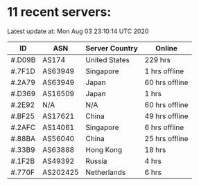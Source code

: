 # 11 recent servers:

Latest update at: Mon Aug 03 23:10:14 UTC 2020

| ID | ASN | Server Country | Online |
| -- | --- | -------------- | ------ |
| #.D09B | AS174 | United States | 229 hrs |
| #.7F1D | AS63949 | Singapore | 1 hrs offline |
| #.2A79 | AS63949 | Japan | 60 hrs offline |
| #.D369 | AS16509 | Japan | 1 hrs |
| #.2E92 | N/A | N/A | 60 hrs offline |
| #.BF25 | AS17621 | China | 49 hrs offline |
| #.2AFC | AS14061 | Singapore | 6 hrs offline |
| #.88BA | AS56040 | China | 25 hrs offline |
| #.33B9 | AS63888 | Hong Kong | 18 hrs |
| #.1F2B | AS49392 | Russia | 4 hrs |
| #.770F | AS202425 | Netherlands | 6 hrs |

